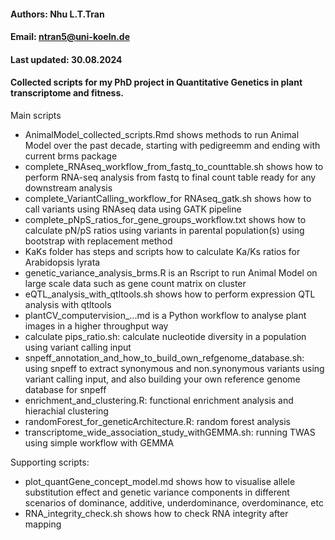 #### Authors: Nhu L.T.Tran
#### Email: ntran5@uni-koeln.de
#### Last updated: 30.08.2024

#### Collected scripts for my PhD project in Quantitative Genetics in plant transcriptome and fitness. 

Main scripts
- AnimalModel_collected_scripts.Rmd shows methods to run Animal Model over the past decade, starting with pedigreemm and ending with current brms package
- complete_RNAseq_workflow_from_fastq_to_counttable.sh shows how to perform RNA-seq analysis from fastq to final count table ready for any downstream analysis
- complete_VariantCalling_workflow_for RNAseq_gatk.sh shows how to call variants using RNAseq data using GATK pipeline
- complete_pNpS_ratios_for_gene_groups_workflow.txt shows how to calculate pN/pS ratios using variants in parental population(s) using bootstrap with replacement method
- KaKs folder has steps and scripts how to calculate Ka/Ks ratios for Arabidopsis lyrata
- genetic_variance_analysis_brms.R is an Rscript to run Animal Model on large scale data such as gene count matrix on cluster
- eQTL_analysis_with_qtltools.sh shows how to perform expression QTL analysis with qtltools
- plantCV_computervision_...md is a Python workflow to analyse plant images in a higher throughput way
- calculate pips_ratio.sh: calculate nucleotide diversity in a population using variant calling input
- snpeff_annotation_and_how_to_build_own_refgenome_database.sh: using snpeff to extract synonymous and non.synonymous variants using variant calling input, and also building your own reference genome database for snpeff
- enrichment_and_clustering.R: functional enrichment analysis and hierachial clustering
- randomForest_for_geneticArchitecture.R: random forest analysis
- transcriptome_wide_association_study_withGEMMA.sh: running TWAS using simple workflow with GEMMA


Supporting scripts:
- plot_quantGene_concept_model.md shows how to visualise allele substitution effect and genetic variance components in different scenarios of dominance, additive, underdominance, overdominance, etc
- RNA_integrity_check.sh shows how to check RNA integrity after mapping
